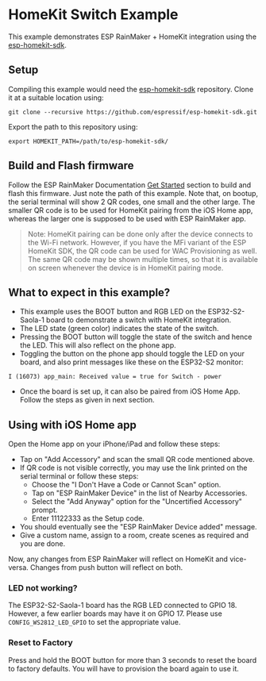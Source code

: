 # HomeKit Switch Example

This example demonstrates ESP RainMaker + HomeKit integration using the [esp-homekit-sdk](https://github.com/espressif/esp-homekit-sdk).

## Setup

Compiling this example would need the [esp-homekit-sdk](https://github.com/espressif/esp-homekit-sdk) repository. Clone it at a suitable location using:

```
git clone --recursive https://github.com/espressif/esp-homekit-sdk.git
```

Export the path to this repository using:

```
export HOMEKIT_PATH=/path/to/esp-homekit-sdk/
```

## Build and Flash firmware

Follow the ESP RainMaker Documentation [Get Started](https://rainmaker.espressif.com/docs/get-started.html) section to build and flash this firmware. Just note the path of this example. Note that, on bootup, the serial terminal will show 2 QR codes, one small and the other large. The smaller QR code is to be used for HomeKit pairing from the iOS Home app, whereas the larger one is supposed to be used with ESP RainMaker app.

> Note: HomeKit pairing can be done only after the device connects to the Wi-Fi network. However, if you have the MFi variant of the ESP HomeKit SDK, the QR code can be used for WAC Provisioning as well.
> The same QR code may be shown multiple times, so that it is available on screen whenever the device is in HomeKit pairing mode.

## What to expect in this example?

- This example uses the BOOT button and RGB LED on the ESP32-S2-Saola-1 board to demonstrate a switch with HomeKit integration.
- The LED state (green color) indicates the state of the switch.
- Pressing the BOOT button will toggle the state of the switch and hence the LED. This will also reflect on the phone app.
- Toggling the button on the phone app should toggle the LED on your board, and also print messages like these on the ESP32-S2 monitor:

```
I (16073) app_main: Received value = true for Switch - power
```
- Once the board is set up, it can also be paired from iOS Home App. Follow the steps as given in next section.

## Using with iOS Home app
Open the Home app on your iPhone/iPad and follow these steps:

- Tap on "Add Accessory" and scan the small QR code mentioned above.
- If QR code is not visible correctly, you may use the link printed on the serial terminal or follow these steps:
    - Choose the "I Don't Have a Code or Cannot Scan" option.
    - Tap on "ESP RainMaker Device" in the list of Nearby Accessories.
    - Select the "Add Anyway" option for the "Uncertified Accessory" prompt.
    - Enter 11122333 as the Setup code.
- You should eventually see the "ESP RainMaker Device added" message.
- Give a custom name, assign to a room, create scenes as required and you are done.

Now, any changes from ESP RainMaker will reflect on HomeKit and vice-versa. Changes from push button will reflect on both.

### LED not working?

The ESP32-S2-Saola-1 board has the RGB LED connected to GPIO 18. However, a few earlier boards may have it on GPIO 17. Please use `CONFIG_WS2812_LED_GPIO` to set the appropriate value.

### Reset to Factory

Press and hold the BOOT button for more than 3 seconds to reset the board to factory defaults. You will have to provision the board again to use it.
